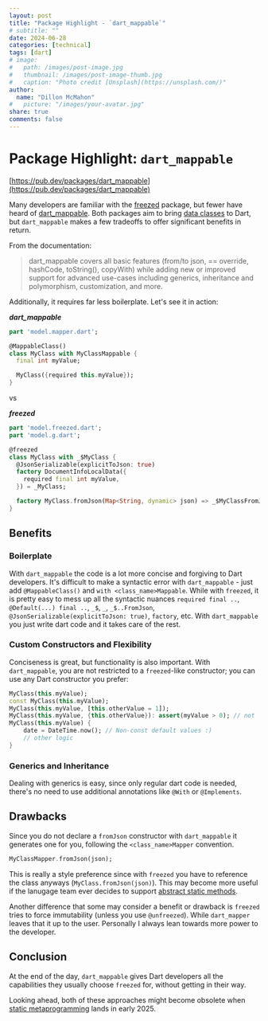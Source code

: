 ```yaml
---
layout: post
title: "Package Highlight - `dart_mappable`"
# subtitle: ""
date: 2024-06-28
categories: [technical]
tags: [dart]
# image:
#   path: /images/post-image.jpg
#   thumbnail: /images/post-image-thumb.jpg
#   caption: "Photo credit [Unsplash](https://unsplash.com/)"
author:
  name: "Dillon McMahon"
#   picture: "/images/your-avatar.jpg"
share: true
comments: false
---
```


# Package Highlight: `dart_mappable`

[https://pub.dev/packages/dart_mappable](https://pub.dev/packages/dart_mappable)

Many developers are familiar with the [freezed](https://pub.dev/packages/freezed) package, but fewer have heard of [dart_mappable](https://pub.dev/packages/dart_mappable). Both packages aim to bring [data classes](https://kotlinlang.org/docs/data-classes.html) to Dart, but `dart_mappable` makes a few tradeoffs to offer significant benefits in return.

From the documentation:
> dart_mappable covers all basic features (from/to json, == override, hashCode, toString(), copyWith) while adding new or improved support for advanced use-cases including generics, inheritance and polymorphism, customization, and more.

Additionally, it requires far less boilerplate. Let's see it in action:

***dart_mappable***
```dart
part 'model.mapper.dart';

@MappableClass()
class MyClass with MyClassMappable {
  final int myValue;

  MyClass({required this.myValue});
}
```
vs

***freezed***
```dart
part 'model.freezed.dart';
part 'model.g.dart';

@freezed
class MyClass with _$MyClass {
  @JsonSerializable(explicitToJson: true)
  factory DocumentInfoLocalData({
    required final int myValue,
  }) = _MyClass;

  factory MyClass.fromJson(Map<String, dynamic> json) => _$MyClassFromJson(json);
}
```
## Benefits
### Boilerplate
With `dart_mappable` the code is a lot more concise and forgiving to Dart developers. It's difficult to make a syntactic error with `dart_mappable` - just add `@MappableClass()` and `with <class_name>Mappable`. While with `freezed`, it is pretty easy to mess up all the syntactic nuances `required final ..`, `@Default(...) final ..`, `_$`, `_`, `_$..FromJson`, `@JsonSerializable(explicitToJson: true)`, `factory`, etc. With `dart_mappable` you just write dart code and it takes care of the rest.
### Custom Constructors and Flexibility
Conciseness is great, but functionality is also important. With `dart_mappable`, you are not restricted to a `freezed`-like constructor; you can use any Dart constructor you prefer:
```dart
MyClass(this.myValue);
const MyClass(this.myValue);
MyClass(this.myValue, [this.otherValue = 1]);
MyClass(this.myValue, {this.otherValue}): assert(myValue > 0); // not `@Assert('...')` needed
MyClass(this.myValue) {
    date = DateTime.now(); // Non-const default values :)
    // other logic
}
```
### Generics and Inheritance
Dealing with generics is easy, since only regular dart code is needed, there's no need to use additional annotations like `@With` or `@Implements`.
## Drawbacks
Since you do not declare a `fromJson` constructor with `dart_mappable` it generates one for you, following the `<class_name>Mapper`
convention.
```dart
MyClassMapper.fromJson(json);
```
This is really a style preference since with `freezed` you have to reference the class anyways (`MyClass.fromJson(json)`).
This may become more useful if the lanugage team ever decides to support [abstract static methods](https://github.com/dart-lang/language/issues/356).

Another difference that some may consider a benefit or drawback is `freezed` tries to force immutability (unless you use `@unfreezed`).
While `dart_mapper` leaves that it up to the user. Personally I always lean towards more power to the developer.

## Conclusion
At the end of the day, `dart_mappable` gives Dart developers all the capabilities they usually choose `freezed` for, without getting in their way.

Looking ahead, both of these approaches might become obsolete when [static metaprogramming](https://github.com/dart-lang/language/issues/1482) lands in early 2025.